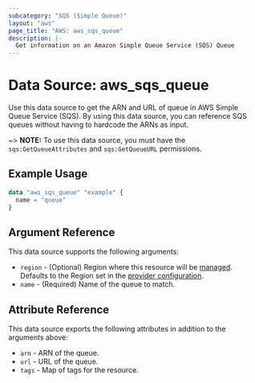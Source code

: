 ```yaml
---
subcategory: "SQS (Simple Queue)"
layout: "aws"
page_title: "AWS: aws_sqs_queue"
description: |-
  Get information on an Amazon Simple Queue Service (SQS) Queue
---
```


# Data Source: aws_sqs_queue

Use this data source to get the ARN and URL of queue in AWS Simple Queue Service (SQS).
By using this data source, you can reference SQS queues without having to hardcode
the ARNs as input.

~> **NOTE:** To use this data source, you must have the `sqs:GetQueueAttributes` and `sqs:GetQueueURL` permissions.

## Example Usage

```terraform
data "aws_sqs_queue" "example" {
  name = "queue"
}
```

## Argument Reference

This data source supports the following arguments:

* `region` - (Optional) Region where this resource will be [managed](https://docs.aws.amazon.com/general/latest/gr/rande.html#regional-endpoints). Defaults to the Region set in the [provider configuration](https://registry.terraform.io/providers/hashicorp/aws/latest/docs#aws-configuration-reference).
* `name` - (Required) Name of the queue to match.

## Attribute Reference

This data source exports the following attributes in addition to the arguments above:

* `arn` - ARN of the queue.
* `url` - URL of the queue.
* `tags` - Map of tags for the resource.
